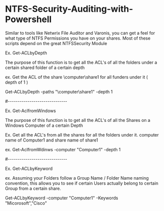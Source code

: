 # NTFS-Security-Auditing-with-Powershell
Similar to tools like Netwrix File Auditor and Varonis, you can get a feel for what type of NTFS Permissions you have on your shares. Most of these scripts depend on the great NTFSSecurity Module

Ex. Get-ACLbyDepth

The purpose of this function is to get all the ACL's of all the folders under a certain shared folder of a certain depth

ex. Get the ACL of the share \\computer\share1 for all funders under it ( depth of 1 )

Get-ACLbyDepth -paths "\\computer\share1" -depth 1

#------------------------------

Ex. Get-AclfromWindows

The purpose of this function is to get all the ACL's of all the Shares on a Windows Computer of a certain Depth

Ex. Get all the ACL's from all the shares for all the folders under it. computer name of Computer1 and share name of share1

ex. Get-AclfromWdinws -computer "Computer1" -depth 1

#------------------------------

Ex. Get-ACLbyKeyword

ex. Assuming your Folders follow a Group Name / Folder Name naming convention, this allows you to see if certain Users actually belong to
certain Group from a certain share.

Get-ACLbyKeyword -computer "Computer1" -Keywords "Micorosoft","Cisco"

